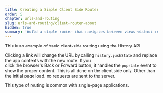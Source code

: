 ```yaml
---
title: Creating a Simple Client Side Router
order: 5
chapter: urls-and-routing
slug: urls-and-routing/client-router-about
hidden: true
summary: "Build a simple router that navigates between views without reloading the page."
---
```


This is an example of basic client-side routing using the History API.

Clicking a link will change the URL by calling `history.pushState` and replace the app contents with the new route. If you  
click the browser's Back or Forward button, it handles the `popstate` event to show the proper content. This is all done 
on the client side only. Other than the initial page load, no requests are sent to the server.

This type of routing is common with single-page applications.
